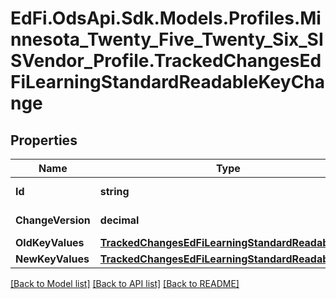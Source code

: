 # EdFi.OdsApi.Sdk.Models.Profiles.Minnesota_Twenty_Five_Twenty_Six_SISVendor_Profile.TrackedChangesEdFiLearningStandardReadableKeyChange

## Properties

Name | Type | Description | Notes
------------ | ------------- | ------------- | -------------
**Id** | **string** | Resource identifier | [optional] 
**ChangeVersion** | **decimal** | Change version | [optional] 
**OldKeyValues** | [**TrackedChangesEdFiLearningStandardReadableKey**](TrackedChangesEdFiLearningStandardReadableKey.md) |  | [optional] 
**NewKeyValues** | [**TrackedChangesEdFiLearningStandardReadableKey**](TrackedChangesEdFiLearningStandardReadableKey.md) |  | [optional] 

[[Back to Model list]](../README.md#documentation-for-models) [[Back to API list]](../README.md#documentation-for-api-endpoints) [[Back to README]](../README.md)

